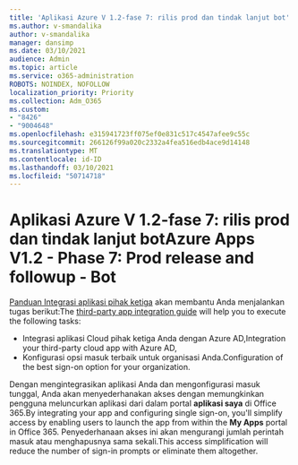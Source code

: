 ```yaml
---
title: 'Aplikasi Azure V 1.2-fase 7: rilis prod dan tindak lanjut bot'
ms.author: v-smandalika
author: v-smandalika
manager: dansimp
ms.date: 03/10/2021
audience: Admin
ms.topic: article
ms.service: o365-administration
ROBOTS: NOINDEX, NOFOLLOW
localization_priority: Priority
ms.collection: Adm_O365
ms.custom:
- "8426"
- "9004648"
ms.openlocfilehash: e315941723ff075ef0e831c517c4547afee9c55c
ms.sourcegitcommit: 266126f99a020c2332a4fea516edb4ace9d14148
ms.translationtype: MT
ms.contentlocale: id-ID
ms.lasthandoff: 03/10/2021
ms.locfileid: "50714718"
---
```

# <a name="azure-apps-v12---phase-7-prod-release-and-followup---bot"></a><span data-ttu-id="2b2f0-102">Aplikasi Azure V 1.2-fase 7: rilis prod dan tindak lanjut bot</span><span class="sxs-lookup"><span data-stu-id="2b2f0-102">Azure Apps V1.2 - Phase 7: Prod release and followup - Bot</span></span>

<span data-ttu-id="2b2f0-103">[Panduan Integrasi aplikasi pihak ketiga](https://admin.microsoft.com/AdminPortal/Home) akan membantu Anda menjalankan tugas berikut:</span><span class="sxs-lookup"><span data-stu-id="2b2f0-103">The [third-party app integration guide](https://admin.microsoft.com/AdminPortal/Home) will help you to execute the following tasks:</span></span> 
- <span data-ttu-id="2b2f0-104">Integrasi aplikasi Cloud pihak ketiga Anda dengan Azure AD,</span><span class="sxs-lookup"><span data-stu-id="2b2f0-104">Integration your third-party cloud app with Azure AD,</span></span> 
- <span data-ttu-id="2b2f0-105">Konfigurasi opsi masuk terbaik untuk organisasi Anda.</span><span class="sxs-lookup"><span data-stu-id="2b2f0-105">Configuration of the best sign-on option for your organization.</span></span>

<span data-ttu-id="2b2f0-106">Dengan mengintegrasikan aplikasi Anda dan mengonfigurasi masuk tunggal, Anda akan menyederhanakan akses dengan memungkinkan pengguna meluncurkan aplikasi dari dalam portal **aplikasi saya** di Office 365.</span><span class="sxs-lookup"><span data-stu-id="2b2f0-106">By integrating your app and configuring single sign-on, you'll simplify access by enabling users to launch the app from within the **My Apps** portal in Office 365.</span></span> <span data-ttu-id="2b2f0-107">Penyederhanaan akses ini akan mengurangi jumlah perintah masuk atau menghapusnya sama sekali.</span><span class="sxs-lookup"><span data-stu-id="2b2f0-107">This access simplification will reduce the number of sign-in prompts or eliminate them altogether.</span></span>

